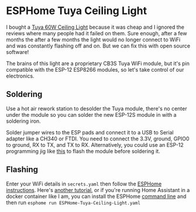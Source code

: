# ESPHome Tuya Ceiling Light
I bought a [Tuya 60W Ceiling Light](https://www.amazon.com/gp/product/B09HZG1Q9Y) because it was cheap and I ignored the reviews where many people had it failed on them. Sure enough, after a few months the after a few months the light would no longer connect to WiFi and was constantly flashing off and on. But we can fix this with open source software!

The brains of this light are a proprietary CB3S Tuya WiFi module, but it's pin compatible with the ESP-12 ESP8266 modules, so let's take control of our electronics.

## Soldering
Use a hot air rework station to desolder the Tuya module, there's no center under the module so you can solder the new ESP-12S module in with a soldering iron.

Solder jumper wires to the ESP pads and connect it to a USB to Serial adapter like a CH340 or FTDI. You need to connect the 3.3V, ground, GPIO0 to ground, RX to TX, and TX to RX. Alternatively, you could use an ESP-12 programming jig like [this](https://www.amazon.com/Adapter-Support-ESP8266-Compatible-Development/dp/B08GBFV35G) to flash the module before soldering it.

## Flashing

Enter your WiFi details in `secrets.yaml` then follow the [ESPHome instructions](https://esphome.io/guides/getting_started_hassio.html). Here's [another tutorial](https://www.pieterbrinkman.com/2020/12/14/flash-esp-chip-with-esphome-node-firmware/), or if you're running Home Assistant in a docker container like I am, you can install the ESPHome [command line](https://esphome.io/guides/installing_esphome.html) and then run `esphome run ESPHome-Tuya-Ceiling-Light.yaml`
